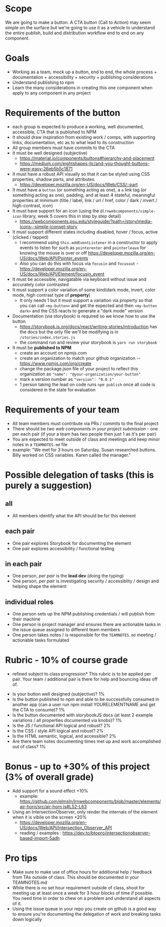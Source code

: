 # Scope
We are going to make a button. A CTA button (Call to Action) may seem simple on the surface but we're going to use it as a vehicle to understand the entire publish, build and distribution workflow end to end on any component.

# Goals
- Working as a team, mock up a button, end to end, the whole process + documentation + accessibility + security + publishing considerations
- Understand publishing to npm
- Learn the many considerations in creating this one component when apply to any component in any project

# Requirements of the button
- each group is expected to produce a working, well documented, accessible, CTA that is published to NPM
- It should draw inspiration from existing work / comps, with supporting links, documentation, etc as to what lead to its construction
- All group members must have commits to the CTA
- It must be well designed (subjective)
  - https://material.io/components/buttons#hierarchy-and-placement
  - https://medium.com/eightshapes-llc/and-you-thought-buttons-were-easy-26eb5b5c1871
- It must have a robust API visually so that it can be styled using CSS properties, shadow parts, and attributes
  - https://developer.mozilla.org/en-US/docs/Web/CSS/::part 
- It must have a `button` (or something acting as one), a `a` link tag (or something acting as one), padding, and at least 4 stateful, meaningful properties at minimum (title / label, link / url / href, color / dark / invert / high-contrast, icon)
- It must have support for an icon (using the `@lrnwebcomponents/simple-icon` library, week 5 covers this in step by step detail)
  - https://webcomponents.psu.edu/styleguide/?path=/story/media-icons--simple-iconset-story
- It must support different states including disabled, hover / focus, active (clicked / tapped)
  - I recommend using `this.addEventListener` in a constructor to apply events to listen for such as `pointerenter` and `pointerleave` for knowing the mouse is over or off https://developer.mozilla.org/en-US/docs/Web/API/Pointer_events
  - Also you can do this with focus via `focusin` and `focusout` - https://developer.mozilla.org/en-US/docs/Web/API/Element/focusin_event
- It must be accessible, navigatable via keyboard without issue and accurately color contrasted
- It must support a color variation of some kind(dark mode, invert, color mode, high contrast type of **property**)
  - It only needs 1 but it must support a variation via property so that you can call `<my-button>` and get the expected and then `<my-button dark>` and the CSS reacts to generate a "dark mode" version
- Documentation (via storybook) is required so we know how to use the button
  - https://storybook.js.org/docs/react/writing-stories/introduction has the docs but the only file we'll be modifying is in `/stories/index.stories.js`
  - the command run and review your storybook is `yarn run storybook`
- It must be **published to NPM**
  - create an account on npmjs.com
  - create an organization to match your github organization -- https://www.npmjs.com/org/create
  - change the package.json file of your project to reflect this organization as `"name": "@your-organization/your-button"`
  - mark a version number as `"version": "0.0.1"`
  - 1 person taking the lead on code runs `npm publish` once all code is considered in the state for evaluation
 
 # Requirements of your team
- All team members must contribute via PRs / commits to the final project
- There should be *two web components in your project submission* - one per each pair (if your a team has two people then just 1 as it's per pair)
- You are expected to meet outside of class and meetings and keep minor notes in a `TEAMNOTES.md` file
 - example: "We met for 3 hours on Saturday. Susan researched buttons. Billy worked on CSS variables. Karen called the manager."
  
# Possible delegation of tasks (this is purely a suggestion)
## all
- All members identify what the API should be for this element
## each pair
- One pair explores Storybook for documenting the element
- One pair explores accessibility / functional testing
## in each pair
- One person, *per pair* is the **lead dev** (doing the typing)
- One person, *per pair* is investigating security / accessiblity / design and helping shape the element
## individual roles
- One person sets up the NPM publishing credentials / will publish from their machine
- One person is project manager and ensures there are actionable tasks in the issue queue assigned to different team members
- One person takes notes / is responsible for the `TEAMNOTES.md` meeting / actionable tasks formulated

# Rubric - 10% of course grade
* refined subject to class progression*
This rubric is to be applied per pair. Your team / additional pair is there for help and bouncing ideas off of.
- Is your button well designed (subjective)? 1%
- Is the button published to npm and able to be successfully consumed in another app (can a user run npm install YOURELEMENTNAME and get the CTA to consume)? 1%
- Is the button documented with storybookJS docs (at least 2 example variations / all properties documented via knobs)? 1%
- Is the JS / functional API logical and robust? 2%
- Is the CSS / style API logical and robust? 2%
- Is the HTML semantic, logical, and accessible? 2%
- Are there team notes documenting times met up and work accomplished out of class? 1%

# Bonus - up to +30% of this project (3% of overall grade)
- Add support for a sound effect +10%
  - example: https://github.com/elmsln/lrnwebcomponents/blob/master/elements/air-horn/src/air-horn.js#L52-L63
- Using an IntersectionObserver, only render the internals of the element when it is vibile on the screen +20%
  - https://developer.mozilla.org/en-US/docs/Web/API/Intersection_Observer_API
  - reading / examples : https://dev.to/btopro/intersectionobserver-based-import-5adh

# Pro tips
- Make sure to make use of office hours for additional help / feedback from TAs outside of class. This should be documented in your TEAMNOTES.md
- While there is no set hour requirement outside of class, shoot for meeting up at least once a week for 3 hour blocks of time if possible. You need time in order to chew on a problem and understand all aspects of it.
- Using the issue queue in your repo you create on github is a good way to ensure you're documenting the delegation of work and breaking tasks down logically
